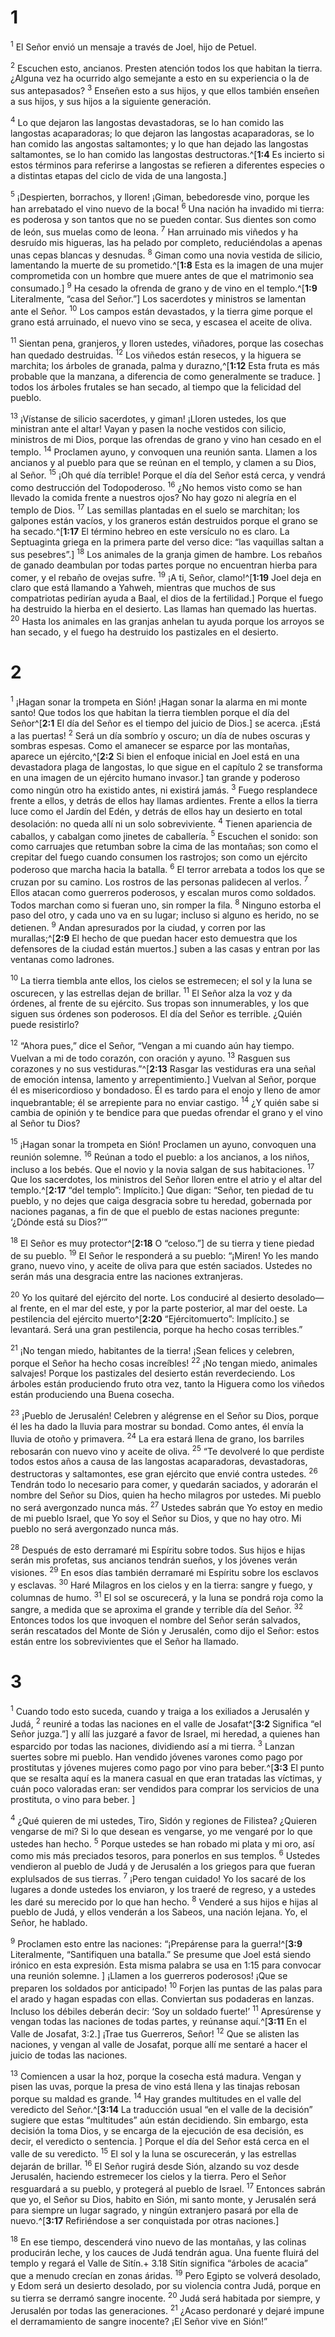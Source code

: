 # 1 
<sup>1</sup> El Señor envió un mensaje a través de Joel, hijo de Petuel. 

<sup>2</sup> Escuchen esto, ancianos. Presten atención todos los que habitan la tierra. ¿Alguna vez ha ocurrido algo semejante a esto en su experiencia o la de sus antepasados? <sup>3</sup> Enseñen esto a sus hijos, y que ellos también enseñen a sus hijos, y sus hijos a la siguiente generación. 

<sup>4</sup> Lo que dejaron las langostas devastadoras, se lo han comido las langostas acaparadoras; lo que dejaron las langostas acaparadoras, se lo han comido las angostas saltamontes; y lo que han dejado las langostas saltamontes, se lo han comido las langostas destructoras.^[**1:4** Es incierto si estos términos para referirse a langostas se refieren a diferentes especies o a distintas etapas del ciclo de vida de una langosta.] 


<sup>5</sup> ¡Despierten, borrachos, y lloren! ¡Giman, bebedoresde vino, porque les han arrebatado el vino nuevo de la boca! <sup>6</sup> Una nación ha invadido mi tierra: es poderosa y son tantos que no se pueden contar. Sus dientes son como de león, sus muelas como de leona. <sup>7</sup> Han arruinado mis viñedos y ha desruído mis higueras, las ha pelado por completo, reduciéndolas a apenas unas cepas blancas y desnudas. <sup>8</sup> Giman como una novia vestida de silicio, lamentando la muerte de su prometido.^[**1:8** Esta es la imagen de una mujer comprometida con un hombre que muere antes de que el matrimonio sea consumado.] <sup>9</sup> Ha cesado la ofrenda de grano y de vino en el templo.^[**1:9** Literalmente, “casa del Señor.”] Los sacerdotes y ministros se lamentan ante el Señor. <sup>10</sup> Los campos están devastados, y la tierra gime porque el grano está arruinado, el nuevo vino se seca, y escasea el aceite de oliva. 



<sup>11</sup> Sientan pena, granjeros, y lloren ustedes, viñadores, porque las cosechas han quedado destruidas. <sup>12</sup> Los viñedos están resecos, y la higuera se marchita; los árboles de granada, palma y durazno,^[**1:12** Esta fruta es más probable que la manzana, a diferencia de como generalmente se traduce. ] todos los árboles frutales se han secado, al tiempo que la felicidad del pueblo. 


<sup>13</sup> ¡Vístanse de silicio sacerdotes, y giman! ¡Lloren ustedes, los que ministran ante el altar! Vayan y pasen la noche vestidos con silicio, ministros de mi Dios, porque las ofrendas de grano y vino han cesado en el templo. <sup>14</sup> Proclamen ayuno, y convoquen una reunión santa. Llamen a los ancianos y al pueblo para que se reúnan en el templo, y clamen a su Dios, al Señor. <sup>15</sup> ¡Oh qué día terrible! Porque el día del Señor está cerca, y vendrá como destrucción del Todopoderoso. <sup>16</sup> ¿No hemos visto como se han llevado la comida frente a nuestros ojos? No hay gozo ni alegría en el templo de Dios. <sup>17</sup> Las semillas plantadas en el suelo se marchitan; los galpones están vacíos, y los graneros están destruidos porque el grano se ha secado.^[**1:17** El término hebreo en este versículo no es claro. La Septuaginta griega en la primera parte del verso dice: “las vaquillas saltan a sus pesebres”.] <sup>18</sup> Los animales de la granja gimen de hambre. Los rebaños de ganado deambulan por todas partes porque no encuentran hierba para comer, y el rebaño de ovejas sufre. <sup>19</sup> ¡A ti, Señor, clamo!^[**1:19** Joel deja en claro que está llamando a Yahweh, mientras que muchos de sus compatriotas pedirían ayuda a Baal, el dios de la fertilidad.] Porque el fuego ha destruido la hierba en el desierto. Las llamas han quemado las huertas. <sup>20</sup> Hasta los animales en las granjas anhelan tu ayuda porque los arroyos se han secado, y el fuego ha destruido los pastizales en el desierto.

 

# 2 
<sup>1</sup> ¡Hagan sonar la trompeta en Sión! ¡Hagan sonar la alarma en mi monte santo! Que todos los que habitan la tierra tiemblen porque el día del Señor^[**2:1** El día del Señor es el tiempo del juicio de Dios.] se acerca. ¡Está a las puertas! <sup>2</sup> Será un día sombrío y oscuro; un día de nubes oscuras y sombras espesas. Como el amanecer se esparce por las montañas, aparece un ejército,^[**2:2** Si bien el enfoque inicial en Joel está en una devastadora plaga de langostas, lo que sigue en el capítulo 2 se transforma en una imagen de un ejército humano invasor.] tan grande y poderoso como ningún otro ha existido antes, ni existirá jamás. <sup>3</sup> Fuego resplandece frente a ellos, y detrás de ellos hay llamas ardientes. Frente a ellos la tierra luce como el Jardín del Edén, y detrás de ellos hay un desierto en total desolación: no queda allí ni un solo sobreviviente. <sup>4</sup> Tienen apariencia de caballos, y cabalgan como jinetes de caballería. <sup>5</sup> Escuchen el sonido: son como carruajes que retumban sobre la cima de las montañas; son como el crepitar del fuego cuando consumen los rastrojos; son como un ejército poderoso que marcha hacia la batalla. <sup>6</sup> El terror arrebata a todos los que se cruzan por su camino. Los rostros de las personas palidecen al verlos. <sup>7</sup> Ellos atacan como guerreros poderosos, y escalan muros como soldados. Todos marchan como si fueran uno, sin romper la fila. <sup>8</sup> Ninguno estorba el paso del otro, y cada uno va en su lugar; incluso si alguno es herido, no se detienen. <sup>9</sup> Andan apresurados por la ciudad, y corren por las murallas;^[**2:9** El hecho de que puedan hacer esto demuestra que los defensores de la ciudad están muertos.] suben a las casas y entran por las ventanas como ladrones. 




<sup>10</sup> La tierra tiembla ante ellos, los cielos se estremecen; el sol y la luna se oscurecen, y las estrellas dejan de brillar. <sup>11</sup> El Señor alza la voz y da órdenes, al frente de su ejército. Sus tropas son innumerables, y los que siguen sus órdenes son poderosos. El día del Señor es terrible. ¿Quién puede resistirlo? 

<sup>12</sup> “Ahora pues,” dice el Señor, “Vengan a mi cuando aún hay tiempo. Vuelvan a mi de todo corazón, con oración y ayuno. <sup>13</sup> Rasguen sus corazones y no sus vestiduras.”^[**2:13** Rasgar las vestiduras era una señal de emoción intensa, lamento y arrepentimiento.] Vuelvan al Señor, porque él es misericordioso y bondadoso. Él es tardo para el enojo y lleno de amor inquebrantable; él se arrepiente para no enviar castigo. <sup>14</sup> ¿Y quién sabe si cambia de opinión y te bendice para que puedas ofrendar el grano y el vino al Señor tu Dios? 


<sup>15</sup> ¡Hagan sonar la trompeta en Sión! Proclamen un ayuno, convoquen una reunión solemne. <sup>16</sup> Reúnan a todo el pueblo: a los ancianos, a los niños, incluso a los bebés. Que el novio y la novia salgan de sus habitaciones. <sup>17</sup> Que los sacerdotes, los ministros del Señor lloren entre el atrio y el altar del templo.^[**2:17** “del templo”: Implícito.] Que digan: “Señor, ten piedad de tu pueblo, y no dejes que caiga desgracia sobre tu heredad, gobernada por naciones paganas, a fin de que el pueblo de estas naciones pregunte: ‘¿Dónde está su Dios?’” 


<sup>18</sup> El Señor es muy protector^[**2:18** O “celoso.”] de su tierra y tiene piedad de su pueblo. <sup>19</sup> El Señor le responderá a su pueblo: “¡Miren! Yo les mando grano, nuevo vino, y aceite de oliva para que estén saciados. Ustedes no serán más una desgracia entre las naciones extranjeras. 


<sup>20</sup> Yo los quitaré del ejército del norte. Los conduciré al desierto desolado—al frente, en el mar del este, y por la parte posterior, al mar del oeste. La pestilencia del ejército muerto^[**2:20** “Ejércitomuerto”: Implícito.] se levantará. Será una gran pestilencia, porque ha hecho cosas terribles.” 


<sup>21</sup> ¡No tengan miedo, habitantes de la tierra! ¡Sean felices y celebren, porque el Señor ha hecho cosas increíbles! <sup>22</sup> ¡No tengan miedo, animales salvajes! Porque los pastizales del desierto están reverdeciendo. Los árboles están produciendo fruto otra vez, tanto la Higuera como los viñedos están produciendo una Buena cosecha. 

<sup>23</sup> ¡Pueblo de Jerusalén! Celebren y alégrense en el Señor su Dios, porque él les ha dado la lluvia para mostrar su bondad. Como antes, él envía la lluvia de otoño y primavera. <sup>24</sup> La era estará llena de grano, los barriles rebosarán con nuevo vino y aceite de oliva. <sup>25</sup> “Te devolveré lo que perdiste todos estos años a causa de las langostas acaparadoras, devastadoras, destructoras y saltamontes, ese gran ejército que envié contra ustedes. <sup>26</sup> Tendrán todo lo necesario para comer, y quedarán saciados, y adorarán el nombre del Señor su Dios, quien ha hecho milagros por ustedes. Mi pueblo no será avergonzado nunca más. <sup>27</sup> Ustedes sabrán que Yo estoy en medio de mi pueblo Israel, que Yo soy el Señor su Dios, y que no hay otro. Mi pueblo no será avergonzado nunca más. 

<sup>28</sup> Después de esto derramaré mi Espíritu sobre todos. Sus hijos e hijas serán mis profetas, sus ancianos tendrán sueños, y los jóvenes verán visiones. <sup>29</sup> En esos días también derramaré mi Espíritu sobre los esclavos y esclavas. <sup>30</sup> Haré Milagros en los cielos y en la tierra: sangre y fuego, y columnas de humo. <sup>31</sup> El sol se oscurecerá, y la luna se pondrá roja como la sangre, a medida que se aproxima el grande y terrible día del Señor. <sup>32</sup> Entonces todos los que invoquen el nombre del Señor serán salvados, serán rescatados del Monte de Sión y Jerusalén, como dijo el Señor: estos están entre los sobrevivientes que el Señor ha llamado. 

# 3 
<sup>1</sup> Cuando todo esto suceda, cuando y traiga a los exiliados a Jerusalén y Judá, <sup>2</sup> reuniré a todas las naciones en el valle de Josafat^[**3:2** Significa “el Señor juzga.”] y allí las juzgaré a favor de Israel, mi heredad, a quienes han esparcido por todas las naciones, dividiendo así a mi tierra. <sup>3</sup> Lanzan suertes sobre mi pueblo. Han vendido jóvenes varones como pago por prostitutas y jóvenes mujeres como pago por vino para beber.^[**3:3** El punto que se resalta aquí es la manera casual en que eran tratadas las víctimas, y cuán poco valoradas eran: ser vendidos para comprar los servicios de una prostituta, o vino para beber. ] 



<sup>4</sup> ¿Qué quieren de mi ustedes, Tiro, Sidón y regiones de Filistea? ¿Quieren vengarse de mi? Si lo que desean es vengarse, yo me vengaré por lo que ustedes han hecho. <sup>5</sup> Porque ustedes se han robado mi plata y mi oro, así como mis más preciados tesoros, para ponerlos en sus templos. <sup>6</sup> Ustedes vendieron al pueblo de Judá y de Jerusalén a los griegos para que fueran explulsados de sus tierras. <sup>7</sup> ¡Pero tengan cuidado! Yo los sacaré de los lugares a donde ustedes los enviaron, y los traeré de regreso, y a ustedes les daré su merecido por lo que han hecho. <sup>8</sup> Venderé a sus hijos e hijas al pueblo de Judá, y ellos venderán a los Sabeos, una nación lejana. Yo, el Señor, he hablado. 

<sup>9</sup> Proclamen esto entre las naciones: “¡Prepárense para la guerra!^[**3:9** Literalmente, “Santifiquen una batalla.” Se presume que Joel está siendo irónico en esta expresión. Esta misma palabra se usa en 1:15 para convocar una reunión solemne. ] ¡Llamen a los guerreros poderosos! ¡Que se preparen los soldados por anticipado! <sup>10</sup> Forjen las puntas de las palas para el arado y hagan espadas con ellas. Conviertan sus podaderas en lanzas. Incluso los débiles deberán decir: ‘Soy un soldado fuerte!’ <sup>11</sup> Apresúrense y vengan todas las naciones de todas partes, y reúnanse aquí.^[**3:11** En el Valle de Josafat, 3:2.] ¡Trae tus Guerreros, Señor! <sup>12</sup> Que se alisten las naciones, y vengan al valle de Josafat, porque allí me sentaré a hacer el juicio de todas las naciones. 



<sup>13</sup> Comiencen a usar la hoz, porque la cosecha está madura. Vengan y pisen las uvas, porque la presa de vino está llena y las tinajas rebosan porque su maldad es grande. <sup>14</sup> Hay grandes multitudes en el valle del veredicto del Señor.^[**3:14** La traducción usual “en el valle de la decisión” sugiere que estas “multitudes” aún están decidiendo. Sin embargo, esta decisión la toma Dios, y se encarga de la ejecución de esa decisión, es decir, el veredicto o sentencia. ] Porque el día del Señor está cerca en el valle de su veredicto. <sup>15</sup> El sol y la luna se oscurecerán, y las estrellas dejarán de brillar. <sup>16</sup> El Señor rugirá desde Sión, alzando su voz desde Jerusalén, haciendo estremecer los cielos y la tierra. Pero el Señor resguardará a su pueblo, y protegerá al pueblo de Israel. <sup>17</sup> Entonces sabrán que yo, el Señor su Dios, habito en Sión, mi santo monte, y Jerusalén será para siempre un lugar sagrado, y ningún extranjero pasará por ella de nuevo.^[**3:17** Refiriéndose a ser conquistada por otras naciones.] 



<sup>18</sup> En ese tiempo, descenderá vino nuevo de las montañas, y las colinas producirán leche, y los cauces de Judá tendrán agua. Una fuente fluirá del templo y regará el Valle de Sitín.+ 3.18 Sitín significa “árboles de acacia” que a menudo crecían en zonas áridas. <sup>19</sup> Pero Egipto se volverá desolado, y Edom será un desierto desolado, por su violencia contra Judá, porque en su tierra se derramó sangre inocente. <sup>20</sup> Judá será habitada por siempre, y Jerusalén por todas las generaciones. <sup>21</sup> ¿Acaso perdonaré y dejaré impune el derramamiento de sangre inocente? ¡El Señor vive en Sión!” 